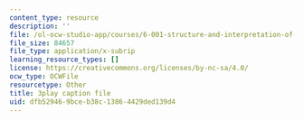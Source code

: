 ```yaml
---
content_type: resource
description: ''
file: /ol-ocw-studio-app/courses/6-001-structure-and-interpretation-of-computer-programs-spring-2005/dfb529469bceb38c13864429ded139d4_fXQ1SwKjDg.srt
file_size: 84657
file_type: application/x-subrip
learning_resource_types: []
license: https://creativecommons.org/licenses/by-nc-sa/4.0/
ocw_type: OCWFile
resourcetype: Other
title: 3play caption file
uid: dfb52946-9bce-b38c-1386-4429ded139d4
---
```

